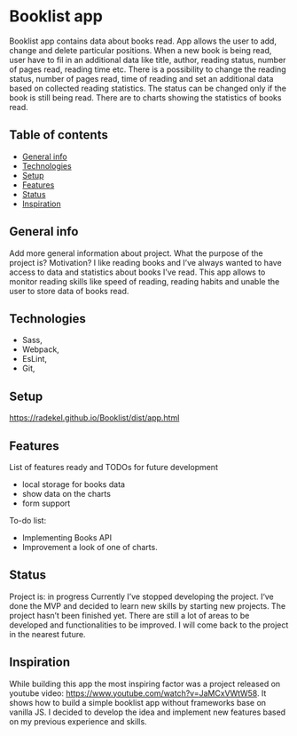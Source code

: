 # Booklist app
Booklist app contains data about books read. App allows the user to add, change and delete particular positions. When a new book is being read, user have to fil in an additional data like title, author, reading status, number of pages read, reading time etc. There is a possibility to change the reading status, number of pages read, time of reading and set an additional data based on collected reading statistics. The status can be changed only if the book is still being read. There are to charts showing the statistics of books read. 


## Table of contents
* [General info](#general-info)
* [Technologies](#technologies)
* [Setup](#setup)
* [Features](#features)
* [Status](#status)
* [Inspiration](#inspiration)

## General info
Add more general information about project. What the purpose of the project is? Motivation?
I like reading books and I’ve always wanted to have access  to data and statistics about books I’ve read. This app allows to monitor reading skills like speed of reading, reading habits and unable the user to store data of books read.

## Technologies
  - Sass,
  - Webpack,
  - EsLint,
  - Git,
  
## Setup
https://radekel.github.io/Booklist/dist/app.html


## Features
List of features ready and TODOs for future development
* local storage for books data
* show data on the charts
* form support

To-do list:
* Implementing Books API
* Improvement a look of one of charts.

## Status
Project is:  in progress
Currently I’ve  stopped  developing the project. I‘ve done the MVP and decided to learn new skills by starting new projects. The project hasn’t been finished yet. There are still a lot of areas to be developed and functionalities to be improved. I will come back to the project in the nearest future.

## Inspiration
While building this app the most inspiring factor was a project released on youtube video: https://www.youtube.com/watch?v=JaMCxVWtW58. It shows how to build a simple booklist app without frameworks base on vanilla JS. I decided to develop the idea and implement new features based on my previous experience and skills.
